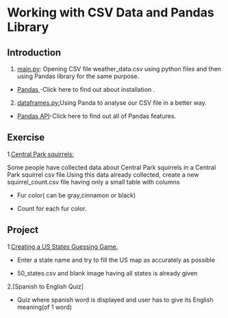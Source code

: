 # Working with CSV Data and Pandas Library

## Introduction

1. [main.py](https://github.com/priyanka-111-droid/100daysofcode/blob/main/Day025/main.py): Opening CSV file weather_data.csv using python files and then using Pandas library for the same purpose.

* [Pandas ](https://pandas.pydata.org/docs/getting_started/index.html#getting-started) -Click here to find out about installation .

2. [dataframes.py:](https://github.com/priyanka-111-droid/100daysofcode/blob/main/Day025/dataframe.py)Using Panda to analyse our CSV file in a better way.

* [Pandas API](https://pandas.pydata.org/docs/reference/index.html)-Click here to find out all of Pandas features.

## Exercise

1.[Central Park squirrels:](https://github.com/priyanka-111-droid/100daysofcode/tree/main/Day025/Exercise)

Some people have collected data about Central Park squirrels in a Central Park squirrel csv file.Using this data already collected,
create a new squirrel_count.csv file having only a small table with columns 

* Fur color( can be gray,cinnamon or black)

* Count for each fur color.

## Project

1.[Creating a US States Guessing Game.](https://github.com/priyanka-111-droid/100daysofcode/tree/main/Day025/Project)

* Enter a state name and try to fill the US map as accurately as possible

* 50_states.csv and blank image having all states is already given

2.[Spanish to English Quiz]

* Quiz where spanish word is displayed and user has to give its English meaning(of 1 word)


